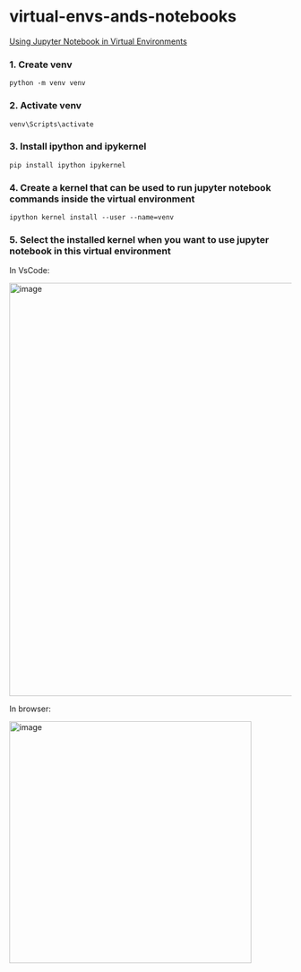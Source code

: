 # virtual-envs-ands-notebooks

<a href = "https://www.geeksforgeeks.org/using-jupyter-notebook-in-virtual-environment/"> Using Jupyter Notebook in Virtual Environments </a>

### 1. Create venv

```
python -m venv venv
```

### 2. Activate venv
```
venv\Scripts\activate
```
### 3. Install ipython and ipykernel
```
pip install ipython ipykernel
```
### 4. Create a kernel that can be used to run jupyter notebook commands inside the virtual environment
```
ipython kernel install --user --name=venv
```

### 5. Select the installed kernel when you want to use jupyter notebook in this virtual environment
In VsCode:

<img width="738" alt="image" src="https://user-images.githubusercontent.com/45129483/209995940-2a44ec16-03fc-45dc-b7f2-ef18819cfe2a.png">

In browser:

<img width="432" alt="image" src="https://user-images.githubusercontent.com/45129483/209995989-8f3c3403-0a62-4edc-94ae-c2db0486e97d.png">
